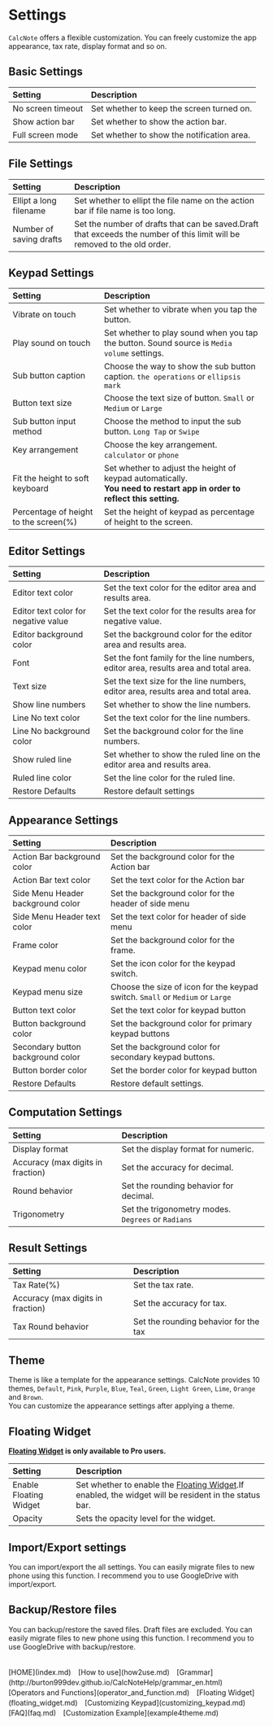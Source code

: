 # Settings
`CalcNote` offers a flexible customization. You can freely customize the app appearance, tax rate, display format and so on.

## Basic Settings
|Setting|Description|
|:-----------|:------------|
No screen timeout|Set whether to keep the screen turned on.
Show action bar|Set whether to show the action bar.
Full screen mode|Set whether to show the notification area.

## File Settings
|Setting|Description|
|:-----------|:------------|
Ellipt a long filename|Set whether to ellipt the file name on the action bar if file name is too long.
Number of saving drafts|Set the number of drafts that can be saved.Draft that exceeds the number of this limit will be removed to the old order.

## Keypad Settings
|Setting|Description|
|:-----------|:------------|
Vibrate on touch|Set whether to vibrate when you tap the button.
Play sound on touch|Set whether to play sound when you tap the button. Sound source is `Media volume` settings.
Sub button caption|Choose the way to show the sub button caption. `the operations` or `ellipsis mark`
Button text size|Choose the text size of button. `Small` or `Medium` or `Large`
Sub button input method|Choose the method to input the sub button. `Long Tap` or `Swipe`
Key arrangement|Choose the key arrangement. `calculator` or `phone`
Fit the height to soft keyboard|Set whether to adjust the height of keypad automatically.<br>**You need to restart app in order to reflect this setting.**
Percentage of height to the screen(%)|Set the height of keypad as percentage of height to the screen.

## Editor Settings
|Setting|Description|
|:-----------|:------------|
Editor text color|Set the text color for the editor area and results area.
Editor text color for negative value|Set the text color for the results area for negative value.
Editor background color|Set the background color for the editor area and results area.
Font|Set the font family for the line numbers, editor area, results area and total area.
Text size|Set the text size for the line numbers, editor area, results area and total area.
Show line numbers|Set whether to show the line numbers.
Line No text color|Set the text color for the line numbers.
Line No background color|Set the background color for the line numbers.
Show ruled line|Set whether to show the ruled line on the editor area and results area.
Ruled line color|Set the line color for the ruled line.
Restore Defaults|Restore default settings

## Appearance Settings
|Setting|Description|
|:-----------|:------------|
Action Bar background color|Set the background color for the Action bar
Action Bar text color|Set the text color for the Action bar
Side Menu Header background color|Set the background color for the header of side menu
Side Menu Header text color|Set the text color for header of side menu
Frame color|Set the background color for the frame.
Keypad menu color|Set the icon color for the keypad switch.
Keypad menu size|Choose the size of icon for the keypad switch. `Small` or `Medium` or `Large`
Button text color|Set the text color for keypad button
Button background color|Set the background color for primary keypad buttons
Secondary button background color|Set the background color for secondary keypad buttons.
Button border color|Set the border color for keypad button
Restore Defaults|Restore default settings.

## Computation Settings
|Setting|Description|
|:-----------|:------------|
Display format|Set the display format for numeric.
Accuracy (max digits in fraction)|Set the accuracy for decimal.
Round behavior|Set the rounding behavior for decimal.
Trigonometry|Set the trigonometry modes. `Degrees` or `Radians`

## Result Settings
|Setting|Description|
|:-----------|:------------|
Tax Rate(%)|Set the tax rate.
Accuracy (max digits in fraction)|Set the accuracy for tax.
Tax Round behavior|Set the rounding behavior for the tax

## Theme
Theme is like a template for the appearance settings.
CalcNote provides 10 themes, `Default`, `Pink`, `Purple`, `Blue`, `Teal`, `Green`, `Light Green`, `Lime`, `Orange` and `Brown`.  
You can customize the appearance settings after applying a theme.

## Floating Widget
**[Floating Widget](floating_widget.md) is only available to Pro users.**

|Setting|Description|
|:-----------|:------------|
Enable Floating Widget|Set whether to enable the [Floating Widget](floating_widget.md).If enabled, the widget will be resident in the status bar.
Opacity|Sets the opacity level for the widget.

## Import/Export settings
You can import/export the all settings. You can easily migrate files to new phone using this function. I recommend you to use GoogleDrive with import/export.

## Backup/Restore files
You can backup/restore the saved files. Draft files are excluded. You can easily migrate files to new phone using this function. I recommend you to use GoogleDrive with backup/restore.

<br>
[HOME](index.md)　[How to use](how2use.md)　[Grammar](http://burton999dev.github.io/CalcNoteHelp/grammar_en.html)　[Operators and Functions](operator_and_function.md)　[Floating Widget](floating_widget.md)　[Customizing Keypad](customizing_keypad.md)　[FAQ](faq.md)　[Customization Example](example4theme.md)  

